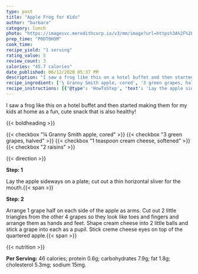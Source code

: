 ```yaml
---
type: post
title: "Apple Frog for Kids"
author: "barbara"
category: lunch
photo: "https://imagesvc.meredithcorp.io/v3/mm/image?url=https%3A%2F%2Fimages.media-allrecipes.com%2Fuserphotos%2F4562500.jpg"
prep_time: "P0DT0H5M"
cook_time: 
recipe_yield: "1 serving"
rating_value: 5
review_count: 3
calories: "45.7 calories"
date_published: 06/12/2020 05:37 PM
description: "I saw a frog like this on a hotel buffet and then started making them for my kids at home as a fun, cute snack that is also healthy!"
recipe_ingredient: ['¼ Granny Smith apple, cored', '3 green grapes, halved', '1 teaspoon cream cheese, softened', '2 raisins']
recipe_instructions: [{'@type': 'HowToStep', 'text': 'Lay the apple sideways on a plate; cut out a thin horizontal sliver for the mouth.\n'}, {'@type': 'HowToStep', 'text': 'Arrange 1 grape half on each side of the apple as arms. Cut out 2 little triangles from the other 4 grapes so they look like toes and fingers and arrange them as hands and feet. Shape cream cheese into 2 little balls and stick a grape into each as a pupil. Stick creme cheese eyes on top of the quartered apple.\n'}]
---
```


I saw a frog like this on a hotel buffet and then started making them for my kids at home as a fun, cute snack that is also healthy! 

{{< boldheading >}}

{{< checkbox "¼  Granny Smith apple, cored" >}}
{{< checkbox "3  green grapes, halved" >}}
{{< checkbox "1 teaspoon cream cheese, softened" >}}
{{< checkbox "2  raisins" >}}


{{< direction >}}

**Step: 1**

Lay the apple sideways on a plate; cut out a thin horizontal sliver for the mouth.{{< span >}}

**Step: 2**

Arrange 1 grape half on each side of the apple as arms. Cut out 2 little triangles from the other 4 grapes so they look like toes and fingers and arrange them as hands and feet. Shape cream cheese into 2 little balls and stick a grape into each as a pupil. Stick creme cheese eyes on top of the quartered apple.{{< span >}}

{{< nutrition >}}

**Per Serving:** 46 calories; protein 0.6g; carbohydrates 7.9g; fat 1.8g; cholesterol 5.3mg; sodium 15mg.